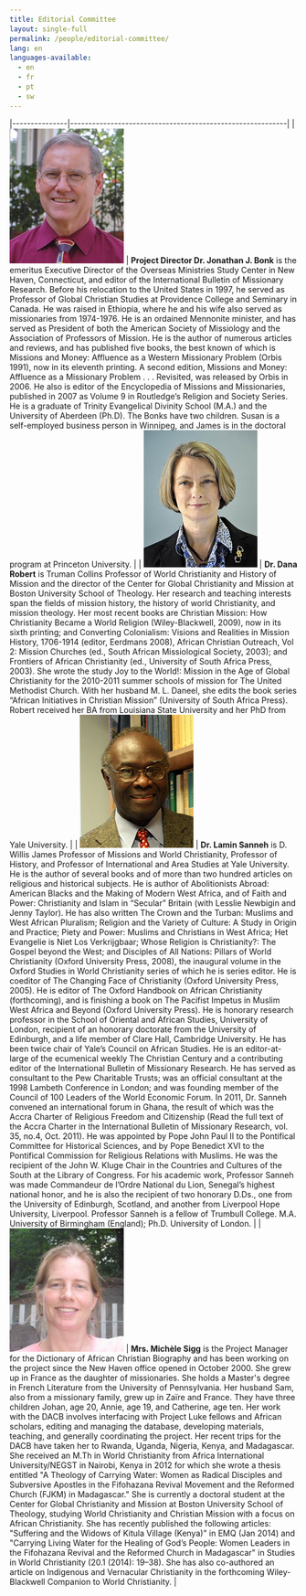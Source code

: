 ```yaml
---
title: Editorial Committee
layout: single-full
permalink: /people/editorial-committee/
lang: en
languages-available:                         
  - en
  - fr
  - pt
  - sw
---
```


|---------------|-----------------------------------------------------------|
| <img src="/images/editorial-committee/bonk-jon.jpg" style="max-width:200px !important;"> | **Project Director Dr. Jonathan J. Bonk** is the emeritus Executive Director of the Overseas Ministries Study Center in New Haven, Connecticut, and editor of the International Bulletin of Missionary Research. Before his relocation to the United States in 1997, he served as Professor of Global Christian Studies at Providence College and Seminary in Canada. He was raised in Ethiopia, where he and his wife also served as missionaries from 1974-1976. He is an ordained Mennonite minister, and has served as President of both the American Society of Missiology and the Association of Professors of Mission. He is the author of numerous articles and reviews, and has published five books, the best known of which is Missions and Money: Affluence as a Western Missionary Problem (Orbis 1991), now in its eleventh printing. A second edition, Missions and Money: Affluence as a Missionary Problem . . . Revisited, was released by Orbis in 2006. He also is editor of the Encyclopedia of Missions and Missionaries, published in 2007 as Volume 9 in Routledge’s Religion and Society Series. He is a graduate of Trinity Evangelical Divinity School (M.A.) and the University of Aberdeen (Ph.D). The Bonks have two children. Susan is a self-employed business person in Winnipeg, and James is in the doctoral program at Princeton University.  |
| <img src="/images/editorial-committee/danarobert.jpg" style="max-width:200px !important;"> | **Dr. Dana Robert** is Truman Collins Professor of World Christianity and History of Mission and the director of the Center for Global Christianity and Mission at Boston University School of Theology. Her research and teaching interests span the fields of mission history, the history of world Christianity, and mission theology. Her most recent books are Christian Mission: How Christianity Became a World Religion (Wiley-Blackwell, 2009), now in its sixth printing; and Converting Colonialism: Visions and Realities in Mission History, 1706-1914 (editor, Eerdmans 2008), African Christian Outreach, Vol 2: Mission Churches (ed., South African Missiological Society, 2003); and Frontiers of African Christianity (ed., University of South Africa Press, 2003). She wrote the study Joy to the World!: Mission in the Age of Global Christianity for the 2010-2011 summer schools of mission for The United Methodist Church. With her husband M. L. Daneel, she edits the book series “African Initiatives in Christian Mission” (University of South Africa Press). Robert received her BA from Louisiana State University and her PhD from Yale University. |
| <img src="/images/editorial-committee/sanneh-lamin.jpg" style="max-width:200px !important;"> | **Dr. Lamin Sanneh** is D. Willis James Professor of Missions and World Christianity, Professor of History, and Professor of International and Area Studies at Yale University. He is the author of several books and of more than two hundred articles on religious and historical subjects. He is author of Abolitionists Abroad: American Blacks and the Making of Modern West Africa, and of Faith and Power: Christianity and Islam in “Secular” Britain (with Lesslie Newbigin and Jenny Taylor). He has also written The Crown and the Turban: Muslims and West African Pluralism; Religion and the Variety of Culture: A Study in Origin and Practice; Piety and Power: Muslims and Christians in West Africa; Het Evangelie is Niet Los Verkrijgbaar; Whose Religion is Christianity?: The Gospel beyond the West; and Disciples of All Nations: Pillars of World Christianity (Oxford University Press, 2008), the inaugural volume in the Oxford Studies in World Christianity series of which he is series editor. He is coeditor of The Changing Face of Christianity (Oxford University Press, 2005). He is editor of The Oxford Handbook on African Christianity (forthcoming), and is finishing a book on The Pacifist Impetus in Muslim West Africa and Beyond (Oxford University Press). He is honorary research professor in the School of Oriental and African Studies, University of London, recipient of an honorary doctorate from the University of Edinburgh, and a life member of Clare Hall, Cambridge University. He has been twice chair of Yale’s Council on African Studies. He is an editor-at-large of the ecumenical weekly The Christian Century and a contributing editor of the International Bulletin of Missionary Research. He has served as consultant to the Pew Charitable Trusts; was an official consultant at the 1998 Lambeth Conference in London; and was founding member of the Council of 100 Leaders of the World Economic Forum. In 2011, Dr. Sanneh convened an international forum in Ghana, the result of which was the Accra Charter of Religious Freedom and Citizenship (Read the full text of the Accra Charter in the International Bulletin of Missionary Research, vol. 35, no.4, Oct. 2011). He was appointed by Pope John Paul II to the Pontifical Committee for Historical Sciences, and by Pope Benedict XVI to the Pontifical Commission for Religious Relations with Muslims. He was the recipient of the John W. Kluge Chair in the Countries and Cultures of the South at the Library of Congress. For his academic work, Professor Sanneh was made Commandeur de l’Ordre National du Lion, Senegal’s highest national honor, and he is also the recipient of two honorary D.Ds., one from the University of Edinburgh, Scotland, and another from Liverpool Hope University, Liverpool. Professor Sanneh is a fellow of Trumbull College. M.A. University of Birmingham (England); Ph.D. University of London. |
| <img src="/images/editorial-committee/Michelephotocopy.jpg" style="max-width:200px !important;"> | **Mrs. Michèle Sigg** is the Project Manager for the Dictionary of African Christian Biography and has been working on the project since the New Haven office opened in October 2000. She grew up in France as the daughter of missionaries. She holds a Master's degree in French Literature from the University of Pennsylvania. Her husband Sam, also from a missionary family, grew up in Zaïre and France. They have three children Johan, age 20, Annie, age 19, and Catherine, age ten. Her work with the DACB involves interfacing with Project Luke fellows and African scholars, editing and managing the database, developing materials, teaching, and generally coordinating the project. Her recent trips for the DACB have taken her to Rwanda, Uganda, Nigeria, Kenya, and Madagascar. She received an M.Th in World Christianity from Africa International University/NEGST in Nairobi, Kenya in 2012 for which she wrote a thesis entitled "A Theology of Carrying Water: Women as Radical Disciples and Subversive Apostles in the Fifohazana Revival Movement and the Reformed Church (FJKM) in Madagascar." She is currently a doctoral student at the Center for Global Christianity and Mission at Boston University School of Theology, studying World Christianity and Christian Mission with a focus on African Christianity. She has recently published the following articles: "Suffering and the Widows of Kitula Village (Kenya)" in EMQ (Jan 2014) and "Carrying Living Water for the Healing of God’s People: Women Leaders in the Fifohazana Revival and the Reformed Church in Madagascar" in Studies in World Christianity (20.1 (2014): 19–38). She has also co-authored an article on Indigenous and Vernacular Christianity in the forthcoming Wiley-Blackwell Companion to World Christianity. |
